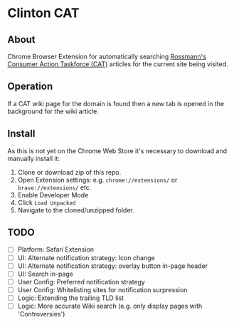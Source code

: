 # Clinton CAT

## About

Chrome Browser Extension for automatically searching [Rossmann's Consumer Action Taskforce (CAT)](https://wiki.rossmanngroup.com/wiki/Mission_statement) articles for the current site being visited. 

## Operation

If a CAT wiki page for the domain is found then a new tab is opened in the background for the wiki article.

## Install

As this is not yet on the Chrome Web Store it's necessary to download and manually install it: 

1. Clone or download zip of this repo. 
2. Open Extension settings: e.g. `chrome://extensions/`  or `brave://extensions/` etc.
3. Enable Developer Mode
4. Click `Load Unpacked`
5. Navigate to the cloned/unzipped folder.

## TODO

- [ ] Platform: Safari Extension
- [ ] UI: Alternate notification strategy: Icon change
- [ ] UI: Alternate notification strategy: overlay button in-page header
- [ ] UI: Search in-page
- [ ] User Config: Preferred notification strategy
- [ ] User Config: Whitelisting sites for notification surpression
- [ ] Logic: Extending the trailing TLD list
- [ ] Logic: More accurate Wiki search (e.g. only display pages with 'Controversies')
